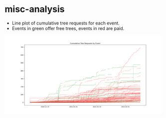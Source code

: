 # misc-analysis

- Line plot of cumulative tree requests for each event.
- Events in green offer free trees, events in red are paid.

![Cumulative Tree Requests](https://github.com/tree-plenish/misc-analysis/blob/main/cumulativeRequests020921.png)
